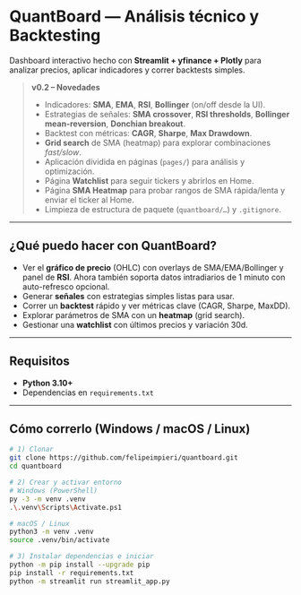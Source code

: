 
# QuantBoard — Análisis técnico y Backtesting
Dashboard interactivo hecho con **Streamlit + yfinance + Plotly** para analizar precios, aplicar indicadores y correr backtests simples.

> **v0.2 – Novedades**
> - Indicadores: **SMA**, **EMA**, **RSI**, **Bollinger** (on/off desde la UI).
> - Estrategias de señales: **SMA crossover**, **RSI thresholds**, **Bollinger mean-reversion**, **Donchian breakout**.
> - Backtest con métricas: **CAGR**, **Sharpe**, **Max Drawdown**.
> - **Grid search** de SMA (heatmap) para explorar combinaciones *fast/slow*.
> - Aplicación dividida en páginas (`pages/`) para análisis y optimización.
> - Página **Watchlist** para seguir tickers y abrirlos en Home.
> - Página **SMA Heatmap** para probar rangos de SMA rápida/lenta y enviar el ticker al Home.
> - Limpieza de estructura de paquete (`quantboard/…`) y `.gitignore`.

---

## ¿Qué puedo hacer con QuantBoard?
- Ver el **gráfico de precio** (OHLC) con overlays de SMA/EMA/Bollinger y panel de **RSI**. Ahora también soporta datos intradiarios de 1 minuto con auto-refresco opcional.
- Generar **señales** con estrategias simples listas para usar.
- Correr un **backtest** rápido y ver métricas clave (CAGR, Sharpe, MaxDD).
- Explorar parámetros de SMA con un **heatmap** (grid search).
- Gestionar una **watchlist** con últimos precios y variación 30d.

---

## Requisitos
- **Python 3.10+**
- Dependencias en `requirements.txt`

---

## Cómo correrlo (Windows / macOS / Linux)
```bash
# 1) Clonar
git clone https://github.com/felipeimpieri/quantboard.git
cd quantboard

# 2) Crear y activar entorno
# Windows (PowerShell)
py -3 -m venv .venv
.\.venv\Scripts\Activate.ps1

# macOS / Linux
python3 -m venv .venv
source .venv/bin/activate

# 3) Instalar dependencias e iniciar
python -m pip install --upgrade pip
pip install -r requirements.txt
python -m streamlit run streamlit_app.py
